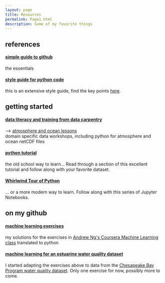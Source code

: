 ```yaml
---
layout: page
title: Resources
permalink: Page1.html
description: Some of my favorite things
---
```


## references
#### <a href="https://rogerdudler.github.io/git-guide/" target="_blank">simple guide to github</a> 
the essentials 
<br> 
#### <a href="https://www.python.org/dev/peps/pep-0008/" target="_blank">style guide for python code</a> 
this is an extensive style guide, find the key points <a href="https://docs.python.org/3/tutorial/controlflow.html#intermezzo-coding-style" target="_blank">here</a>.
<br> 

## getting started
#### <a href="https://datacarpentry.org/" target="_blank">data literacy and training from data carpentry</a> 
--> <a href="https://carpentrieslab.github.io/python-aos-lesson/" target="_blank">atmosphere and ocean lessons</a>
<br> domain specific data workshops, including python for atmosphere and ocean netCDF files
<br> 
#### <a href="https://docs.python.org/3/tutorial/" target="_blank">python tutorial</a> 
the old school way to learn... Read through a section of this excellent tutorial and follow along with your favorite dataset. 
<br> 
#### [Whirlwind Tour of Python](https://nbviewer.jupyter.org/github/jakevdp/WhirlwindTourOfPython/tree/master/)
... or a more modern way to learn. Follow along with this series of Jupyter Notebooks. 

## on my github 
#### <a href="https://github.com/oceanspace/coursera-machine-learning-exercises" target="_blank">machine learning exercises</a>
my solutions for the exercises in <a href="https://www.coursera.org/learn/machine-learning" target="_blank">Andrew Ng's Coursera Machine Learning class</a> translated to python 
<br>
#### <a href="https://github.com/oceanspace/Chesapeake-Bay-machine-learning-tutorial" target="_blank">machine learning for an estuarine water quality dataset</a> 
I started adapting the exercises above to data from the <a href="https://www.chesapeakebay.net/what/downloads/cbp_water_quality_database_1984_present" target="_blank">
Chesapeake Bay Program water quality dataset</a>. Only one exercise for now, possibly more to come.
